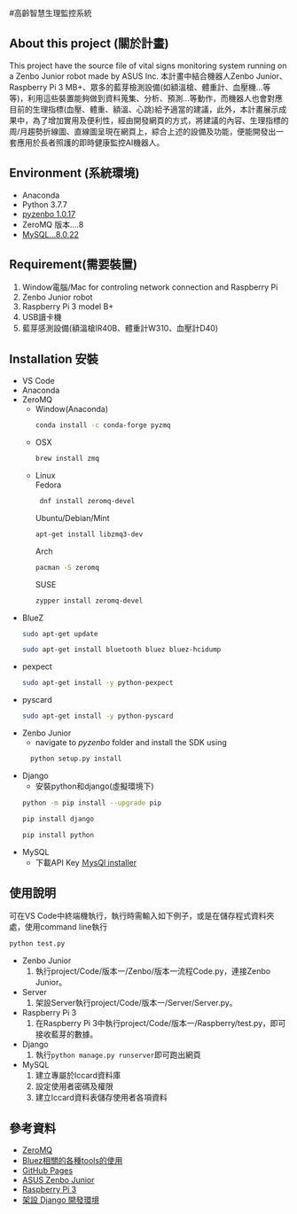#高齡智慧生理監控系統


## About this project (關於計畫)
This project have the source file of vital signs monitoring system running on a Zenbo Junior robot made by ASUS Inc.
本計畫中結合機器人Zenbo Junior、Raspberry Pi 3 MB+、眾多的藍芽檢測設備(如額溫槍、體重計、血壓機…等等)，利用這些裝置能夠做到資料蒐集、分析、預測…等動作，而機器人也會對應目前的生理指標(血壓、體重、額溫、心跳)給予適當的建議，此外，本計畫展示成果中，為了增加實用及便利性，經由開發網頁的方式，將建議的內容、生理指標的周/月趨勢折線圖、直線圖呈現在網頁上，綜合上述的設備及功能，便能開發出一套應用於長者照護的即時健康監控AI機器人。

## Environment (系統環境)
* Anaconda 
* Python 3.7.7
* [pyzenbo 1.0.17](https://zenbo.asus.com/developer/tools/)
* ZeroMQ 版本....8 
* [MySQL...8.0.22](https://www.mysql.com/)
## Requirement(需要裝置)
1. Window電腦/Mac for controling network connection and Raspberry Pi  
2. Zenbo Junior robot  
3. Raspberry Pi 3 model B+
4. USB讀卡機
5. 藍芽感測設備(額溫槍IR40B、體重計W310、血壓計D40)
## Installation 安裝
* VS Code
* Anaconda
* ZeroMQ
   * Window(Anaconda)
      ```sh
      conda install -c conda-forge pyzmq
      ```
   * OSX
      ```sh
      brew install zmq
      ``` 
   * Linux<br>
       Fedora</br>
       ```sh
        dnf install zeromq-devel
        ```
       Ubuntu/Debian/Mint
        ```sh
        apt-get install libzmq3-dev
        ```
        Arch
        ```sh
        pacman -S zeromq
        ```
        SUSE
        ```sh
        zypper install zeromq-devel
        ```
* BlueZ
   ```sh
   sudo apt-get update
   ```
   ```sh
   sudo apt-get install bluetooth bluez bluez-hcidump
   ```
* pexpect
   ```sh
   sudo apt-get install -y python-pexpect
   ```
* pyscard
   ```sh
   sudo apt-get install -y python-pyscard
   ```
* Zenbo Junior
  - navigate to *pyzenbo* folder and install the SDK using
  ```python3.7
    python setup.py install
  ```
* Django
  * 安裝python和django(虛擬環境下)
  ```sh
  python -m pip install --upgrade pip
  ```
  ```sh
  pip install django
  ```
  ```sh
  pip install python
  ```
* MySQL
  * 下載API Key [ＭysQl installer](http://dev.mysql.com/downloads/windows/installer/)
## 使用說明
可在VS Code中終端機執行，執行時需輸入如下例子，或是在儲存程式資料夾處，使用command line執行
```sh
python test.py
```
* Zenbo Junior
  1. 執行project/Code/版本一/Zenbo/版本一流程Code.py，連接Zenbo Junior。
* Server
  1. 架設Server執行project/Code/版本一/Server/Server.py。
* Raspberry Pi 3
  1. 在Raspberry Pi 3中執行project/Code/版本一/Raspberry/test.py，即可接收藍芽的數據。
* Django
  1. 執行`python manage.py runserver`即可跑出網頁
* MySQL
  1. 建立專屬於Iccard資料庫
  2. 設定使用者密碼及權限
  3. 建立Iccard資料表儲存使用者各項資料

## 參考資料
* [ZeroMQ](https://zeromq.org/download/)
* [Bluez相關的各種tools的使用](https://b8807053.pixnet.net/blog/post/347831957-bluez%E7%9B%B8%E9%97%9C%E7%9A%84%E5%90%84%E7%A8%AEtools%E7%9A%84%E4%BD%BF%E7%94%A8)
* [GitHub Pages](https://pages.github.com)
* [ASUS Zenbo Junior](https://zenbo.asus.com/product/zenbojunior/overview/)
* [Raspberry Pi 3](https://www.raspberrypi.org/products/raspberry-pi-3-model-b/)
* [架設 Django 開發環境](https://developer.mozilla.org/zh-TW/docs/Learn/Server-side/Django/development_environment)

